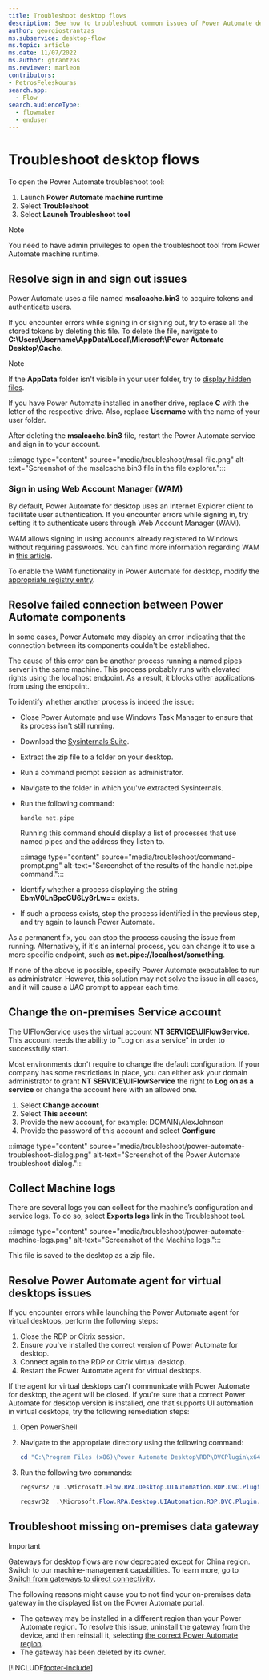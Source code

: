 ```yaml
---
title: Troubleshoot desktop flows
description: See how to troubleshoot common issues of Power Automate desktop flows.
author: georgiostrantzas
ms.subservice: desktop-flow
ms.topic: article
ms.date: 11/07/2022
ms.author: gtrantzas
ms.reviewer: marleon
contributors:
- PetrosFeleskouras
search.app: 
  - Flow 
search.audienceType: 
  - flowmaker
  - enduser
---
```


# Troubleshoot desktop flows

To open the Power Automate troubleshoot tool:

1. Launch **Power Automate machine runtime**
1. Select **Troubleshoot**
1. Select **Launch Troubleshoot tool**  

>[!NOTE]
>You need to have admin privileges to open the troubleshoot tool from Power Automate machine runtime.  

## Resolve sign in and sign out issues

Power Automate uses a file named **msalcache.bin3** to acquire tokens and authenticate users.

If you encounter errors while signing in or signing out, try to erase all the stored tokens by deleting this file. To delete the file, navigate to **C:\Users\Username\AppData\Local\Microsoft\Power Automate Desktop\Cache**.

> [!NOTE]
> If the **AppData** folder isn't visible in your user folder, try to [display hidden files](https://support.microsoft.com/windows/show-hidden-files-0320fe58-0117-fd59-6851-9b7f9840fdb2).

If you have Power Automate installed in another drive, replace **C** with the letter of the respective drive. Also, replace **Username** with the name of your user folder.

After deleting the **msalcache.bin3** file, restart the Power Automate service and sign in to your account.

:::image type="content" source="media/troubleshoot/msal-file.png" alt-text="Screenshot of the msalcache.bin3 file in the file explorer.":::

### Sign in using Web Account Manager (WAM)

By default, Power Automate for desktop uses an Internet Explorer client to facilitate user authentication. If you encounter errors while signing in, try setting it to authenticate users through Web Account Manager (WAM).

WAM allows signing in using accounts already registered to Windows without requiring passwords. You can find more information regarding WAM in [this article](/azure/active-directory/develop/scenario-desktop-acquire-token-wam).

To enable the WAM functionality in Power Automate for desktop, modify the [appropriate registry entry](governance.md#allow-users-to-sign-in-to-power-automate-for-desktop-using-web-account-manager-wam).

## Resolve failed connection between Power Automate components

In some cases, Power Automate may display an error indicating that the connection between its components couldn't be established.

The cause of this error can be another process running a named pipes server in the same machine. This process probably runs with elevated rights using the localhost endpoint. As a result, it blocks other applications from using the endpoint.

To identify whether another process is indeed the issue:

- Close Power Automate and use Windows Task Manager to ensure that its process isn't still running.

- Download the [Sysinternals Suite](/sysinternals/downloads/sysinternals-suite).

- Extract the zip file to a folder on your desktop.

- Run a command prompt session as administrator.

- Navigate to the folder in which you've extracted Sysinternals.

- Run the following command:

  ``` CMD
  handle net.pipe
  ```

  Running this command should display a list of processes that use named pipes and the address they listen to.

  :::image type="content" source="media/troubleshoot/command-prompt.png" alt-text="Screenshot of the results of the handle net.pipe command.":::

- Identify whether a process displaying the string **EbmV0LnBpcGU6Ly8rLw==** exists.

- If such a process exists, stop the process identified in the previous step, and try again to launch Power Automate.

As a permanent fix, you can stop the process causing the issue from running. Alternatively,  if it's an internal process, you can change it to use a more specific endpoint, such as **net.pipe://localhost/something**.

If none of the above is possible, specify Power Automate executables to run as administrator. However, this solution may not solve the issue in all cases, and it will cause a UAC prompt to appear each time.

## Change the on-premises Service account

The UIFlowService uses the virtual account **NT SERVICE\UIFlowService**. This account needs the ability to "Log on as a service" in order to successfully start.

Most environments don't require to change the default configuration. If your company has some restrictions in place, you can either ask your domain administrator to grant **NT SERVICE\UIFlowService** the right to **Log on as a service** or change the account here with an allowed one.

1. Select **Change account**
1. Select **This account**
1. Provide the new account, for example: DOMAIN\AlexJohnson  
1. Provide the password of this account and select **Configure**

:::image type="content" source="media/troubleshoot/power-automate-troubleshoot-dialog.png" alt-text="Screenshot of the Power Automate troubleshoot dialog.":::

## Collect Machine logs

There are several logs you can collect for the machine’s configuration and service logs. To do so, select **Exports logs** link in the Troubleshoot tool.

:::image type="content" source="media/troubleshoot/power-automate-machine-logs.png" alt-text="Screenshot of the Machine logs.":::

This file is saved to the desktop as a zip file.

## Resolve Power Automate agent for virtual desktops issues

If you encounter errors while launching the Power Automate agent for virtual desktops, perform the following steps:

1. Close the RDP or Citrix session.
1. Ensure you've installed the correct version of Power Automate for desktop.
1. Connect again to the RDP or Citrix virtual desktop.
1. Restart the Power Automate agent for virtual desktops.

If the agent for virtual desktops can't communicate with Power Automate for desktop, the agent will be closed. If you're sure that a correct Power Automate for desktop version is installed, one that supports UI automation in virtual desktops, try the following remediation steps:

1. Open PowerShell
1. Navigate to the appropriate directory using the following command:

    ``` PowerShell
    cd "C:\Program Files (x86)\Power Automate Desktop\RDP\DVCPlugin\x64"
    ```

1. Run the following two commands:

    ``` PowerShell
    regsvr32 /u .\Microsoft.Flow.RPA.Desktop.UIAutomation.RDP.DVC.Plugin.dll
    ```

    ``` PowerShell
    regsvr32  .\Microsoft.Flow.RPA.Desktop.UIAutomation.RDP.DVC.Plugin.dll"
    ```

## Troubleshoot missing on-premises data gateway

> [!IMPORTANT]
> Gateways for desktop flows are now deprecated except for China region. Switch to our machine-management capabilities. To learn more, go to [Switch from gateways to direct connectivity](manage-machines.md#switch-from-gateways-to-direct-connectivity).

The following reasons might cause you to not find your on-premises data gateway in the displayed list on the Power Automate portal.

- The gateway may be installed in a different region than your Power Automate region. To resolve this issue, uninstall the gateway from the device, and then reinstall it, selecting [the correct Power Automate region](../regions-overview.md#region-mappings-for-power-automate-and-gateways).
- The gateway has been deleted by its owner.

[!INCLUDE[footer-include](../includes/footer-banner.md)]
